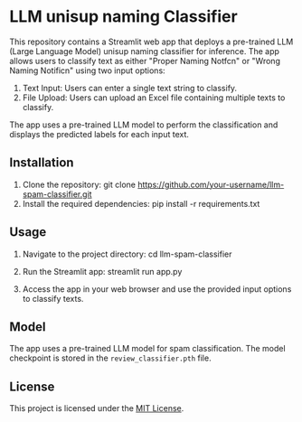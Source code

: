 # LLM unisup naming Classifier

This repository contains a Streamlit web app that deploys a pre-trained LLM (Large Language Model) unisup naming classifier for inference. The app allows users to classify text as either "Proper Naming Notfcn" or "Wrong Naming Notificn" using two input options:

1. Text Input: Users can enter a single text string to classify.
2. File Upload: Users can upload an Excel file containing multiple texts to classify.

The app uses a pre-trained LLM model to perform the classification and displays the predicted labels for each input text.

## Installation

1. Clone the repository:
git clone https://github.com/your-username/llm-spam-classifier.git
2. Install the required dependencies:
pip install -r requirements.txt

## Usage

1. Navigate to the project directory:
cd llm-spam-classifier

2. Run the Streamlit app:
streamlit run app.py

3. Access the app in your web browser and use the provided input options to classify texts.

## Model

The app uses a pre-trained LLM model for spam classification. The model checkpoint is stored in the `review_classifier.pth` file.

## License

This project is licensed under the [MIT License](LICENSE).
